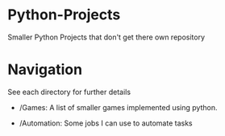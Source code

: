 # Python-Projects

Smaller Python Projects that don't get there own repository

# Navigation

See each directory for further details

- /Games: A list of smaller games implemented using python.

- /Automation: Some jobs I can use to automate tasks
